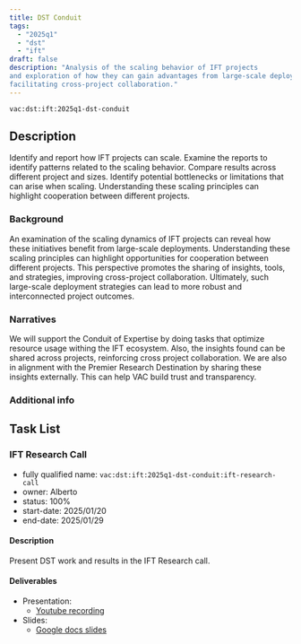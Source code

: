 ```yaml
---
title: DST Conduit
tags:
  - "2025q1"
  - "dst"
  - "ift"
draft: false
description: "Analysis of the scaling behavior of IFT projects
and exploration of how they can gain advantages from large-scale deployments,
facilitating cross-project collaboration."
---
```


`vac:dst:ift:2025q1-dst-conduit`


## Description
Identify and report how IFT projects can scale.
Examine the reports to identify patterns related to the scaling behavior.
Compare results across different project and sizes.
Identify potential bottlenecks or limitations that can arise when scaling.
Understanding these scaling principles 
can highlight cooperation between different projects.

### Background
An examination of the scaling dynamics
of IFT projects can reveal how these initiatives 
benefit from large-scale deployments.
Understanding these scaling principles
can highlight opportunities for cooperation between different projects.
This perspective promotes the sharing
of insights, tools, and strategies, improving cross-project collaboration.
Ultimately, such large-scale deployment strategies 
can lead to more robust and interconnected project outcomes.

### Narratives
We will support the Conduit of Expertise by doing tasks
that optimize resource usage withing the IFT ecosystem.
Also, the insights found can be shared across projects, 
reinforcing cross project collaboration.
We are also in alignment with the Premier Research Destination
by sharing these insights externally. 
This can help VAC build trust and transparency.

### Additional info

## Task List

### IFT Research Call

* fully qualified name: `vac:dst:ift:2025q1-dst-conduit:ift-research-call`
* owner: Alberto
* status: 100%
* start-date: 2025/01/20
* end-date: 2025/01/29

#### Description

Present DST work and results in the IFT Research call.

#### Deliverables
* Presentation:
  * [Youtube recording](https://www.youtube.com/watch?v=h2MaXuqMTQM)
* Slides:
  * [Google docs slides](https://docs.google.com/presentation/d/17Poo1uNjecD0UM4kfM6u_s9z-jgOvKqgC-8eIk7PwfE/edit#slide=id.g157ea0519b8_0_104)